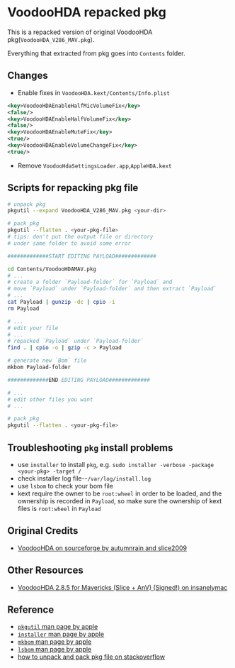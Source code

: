 # VoodooHDA repacked pkg

This is a repacked version of original VoodooHDA pkg(`VoodooHDA_V286_MAV.pkg`).

Everything that extracted from pkg goes into `Contents` folder.

## Changes

* Enable fixes in `VoodooHDA.kext/Contents/Info.plist`

```xml
<key>VoodooHDAEnableHalfMicVolumeFix</key>
<false/>
<key>VoodooHDAEnableHalfVolumeFix</key>
<false/>
<key>VoodooHDAEnableMuteFix</key>
<true/>
<key>VoodooHDAEnableVolumeChangeFix</key>
<true/>
```

* Remove `VoodooHdaSettingsLoader.app`,`AppleHDA.kext`


## Scripts for repacking pkg file

```sh
# unpack pkg
pkgutil --expand VoodooHDA_V286_MAV.pkg <your-dir>

# pack pkg
pkgutil --flatten . <your-pkg-file>
# tips: don't put the output file or directory 
# under same folder to avoid some error

#############START EDITING PAYLOAD#############

cd Contents/VoodooHDAMAV.pkg
# ...
# create a folder `Payload-folder` for `Payload` and 
# move `Payload` under `Payload-folder` and then extract `Payload`
# ...
cat Payload | gunzip -dc | cpio -i
rm Payload

# ...
# edit your file
# ...
# repacked `Payload` under `Payload-folder`
find . | cpio -o | gzip -c > Payload

# generate new `Bom` file
mkbom Payload-folder

#############END EDITING PAYLOAD#############

# ...
# edit other files you want
# ...

# pack pkg
pkgutil --flatten . <your-pkg-file>
```


## Troubleshooting `pkg` install problems

* use `installer` to install `pkg`, e.g. `sudo installer -verbose -package <your-pkg> -target /`
* check installer log file--`/var/log/install.log`
* use `lsbom` to check your bom file
* kext require the owner to be `root:wheel` in order to be loaded, and the ownership is recorded in `Payload`, so make sure the ownership of kext files is `root:wheel` in `Payload`


## Original Credits

* [VoodooHDA on sourceforge by autumnrain and slice2009](http://sourceforge.net/projects/voodoohda)


## Other Resources

* [VoodooHDA 2.8.5 for Mavericks (Slice + AnV) (Signed!) on insanelymac](http://www.insanelymac.com/forum/topic/297207-voodoohda-285-for-mavericks-slice-anv-signed/)


## Reference

* [`pkgutil` man page by apple](https://developer.apple.com/library/mac/documentation/Darwin/Reference/ManPages/man1/pkgutil.1.html)
* [`installer` man page by apple](https://developer.apple.com/library/mac/documentation/Darwin/Reference/ManPages/man8/installer.8.html#//apple_ref/doc/man/8/installer)
* [`mkbom` man page by apple](https://developer.apple.com/library/mac/documentation/Darwin/Reference/ManPages/man8/mkbom.8.html#//apple_ref/doc/man/8/mkbom)
* [`lsbom` man page by apple](https://developer.apple.com/library/mac/documentation/Darwin/Reference/ManPages/man8/lsbom.8.html)
* [how to unpack and pack pkg file on stackoverflow](http://stackoverflow.com/questions/11298855/how-unpack-and-pack-pkg-file)
